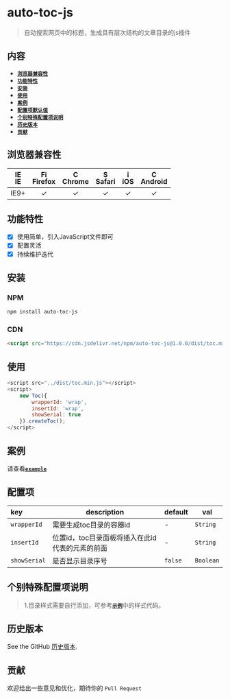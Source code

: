 # auto-toc-js
> 自动搜索网页中的标题，生成具有层次结构的文章目录的js插件

## 内容

- [**`浏览器兼容性`**](#浏览器兼容性)
- [**`功能特性`**](#功能特性)
- [**`安装`**](#安装)
- [**`使用`**](#使用)
- [**`案例`**](#使用)
- [**`配置项默认值`**](#配置项默认值)   
- [**`个别特殊配置项说明`**](#个别特殊配置项说明)
- [**`历史版本`**](#历史版本)
- [**`贡献`**](#贡献)

## 浏览器兼容性
| [<img src="https://raw.githubusercontent.com/godban/browsers-support-badges/master/src/images/edge.png" alt="IE" width="16px" height="16px" />](http://godban.github.io/browsers-support-badges/)</br>IE | [<img src="https://raw.githubusercontent.com/godban/browsers-support-badges/master/src/images/firefox.png" alt="Firefox" width="16px" height="16px" />](http://godban.github.io/browsers-support-badges/)</br>Firefox | [<img src="https://raw.githubusercontent.com/godban/browsers-support-badges/master/src/images/chrome.png" alt="Chrome" width="16px" height="16px" />](http://godban.github.io/browsers-support-badges/)</br>Chrome | [<img src="https://raw.githubusercontent.com/godban/browsers-support-badges/master/src/images/safari.png" alt="Safari" width="16px" height="16px" />](http://godban.github.io/browsers-support-badges/)</br>Safari | [<img src="https://raw.githubusercontent.com/godban/browsers-support-badges/master/src/images/safari-ios.png" alt="iOS Safari" width="16px" height="16px" />](http://godban.github.io/browsers-support-badges/)</br>iOS | [<img src="https://raw.githubusercontent.com/godban/browsers-support-badges/master/src/images/chrome-android.png" alt="Chrome for Android" width="16px" height="16px" />](http://godban.github.io/browsers-support-badges/)</br>Android |
|:---------:|:---------:|:---------:|:---------:|:---------:|:---------:|
| IE9+ | &check;| &check; | &check; | &check; | &check; | &check;

## 功能特性
* [x] 使用简单，引入JavaScript文件即可
* [x] 配置灵活
* [x] 持续维护迭代

## 安装

### NPM

```bash
npm install auto-toc-js
```

### CDN

```html
<script src="https://cdn.jsdelivr.net/npm/auto-toc-js@1.0.0/dist/toc.min.js"></script>
```

## 使用

```js
<script src="../dist/toc.min.js"></script>
<script>
	new Toc({
	    wrapperId: 'wrap',
	    insertId: 'wrap',
	    showSerial: true
	}).createToc();
</script>
```

## 案例
请查看[**`example`**](https://github.com/wanls4583/auto-toc-js/tree/master/example)

## 配置项
|key|description|default|val|
|:---|---|---|---|
|`wrapperId`|需要生成toc目录的容器id| - |`String`|
|`insertId`|位置id，toc目录面板将插入在此id代表的元素的前面| - |`String`|
|`showSerial`|是否显示目录序号|`false`|`Boolean`|


## 个别特殊配置项说明

> 1.目录样式需要自行添加，可参考[**`示例`**](https://github.com/wanls4583/auto-toc-js/tree/master/example)中的样式代码。


## 历史版本
See the GitHub [历史版本](https://github.com/wanls4583/auto-toc-js/releases).


## 贡献
欢迎给出一些意见和优化，期待你的 `Pull Request`